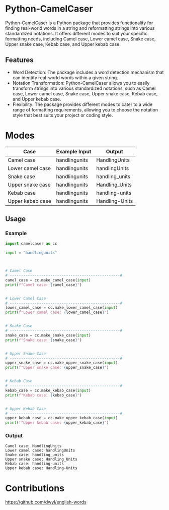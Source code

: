 # Python-CamelCaser

Python-CamelCaser is a Python package that provides functionality for finding real-world words in a string and reformatting strings into various standardized notations. It offers different modes to suit your specific formatting needs, including Camel case, Lower camel case, Snake case, Upper snake case, Kebab case, and Upper kebab case.

## Features

- Word Detection: The package includes a word detection mechanism that can identify real-world words within a given string.
- Notation Transformation: Python-CamelCaser allows you to easily transform strings into various standardized notations, such as Camel case, Lower camel case, Snake case, Upper snake case, Kebab case, and Upper kebab case.
- Flexibility: The package provides different modes to cater to a wide range of formatting requirements, allowing you to choose the notation style that best suits your project or coding style.


# Modes
| Case            | Example Input    | Output         |
|-----------------|-----------------|----------------|
| Camel case      | handlingunits   | HandlingUnits  |
| Lower camel case| handlingunits   | handlingUnits  |
| Snake case      | handlingunits   | handling_units |
| Upper snake case| handlingunits   | Handling_Units |
| Kebab case      | handlingunits   | handling-units |
| Upper kebab case| handlingunits   | Handling-Units |


## Usage

### Example
```python
import camelcaser as cc

input = "handlingunits"



# Camel Case
# -------------------------------------------------#
camel_case = cc.make_camel_case(input)
print(f"Camel case: {camel_case}")


# Lower Camel Case
# -------------------------------------------------#
lower_camel_case = cc.make_lower_camel_case(input)
print(f"Lower camel case: {lower_camel_case}")


# Snake Case
# -------------------------------------------------#
snake_case = cc.make_snake_case(input)
print(f"Snake case: {snake_case}")


# Upper Snake Case
# -------------------------------------------------#
upper_snake_case = cc.make_upper_snake_case(input)
print(f"Upper snake case: {upper_snake_case}")


# Kebab Case
# -------------------------------------------------#
kebab_case = cc.make_kebab_case(input)
print(f"Kebab case: {kebab_case}")


# Upper Kebab Case
# -------------------------------------------------#
upper_kebab_case = cc.make_upper_kebab_case(input)
print(f"Upper kebab case: {upper_kebab_case}")

```

### Output 

```
Camel case: HandlingUnits
Lower camel case: handlingUnits
Snake case: handling_units
Upper snake case: Handling_Units
Kebab case: handling-units
Upper kebab case: Handling-Units
```

# Contributions

https://github.com/dwyl/english-words


